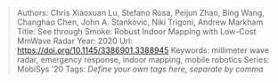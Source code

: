 > Authors: Chris Xiaoxuan Lu, Stefano Rosa, Peijun Zhao, Bing Wang, Changhao Chen, John A. Stankovic, Niki Trigoni, Andrew Markham
> Title: See through Smoke: Robust Indoor Mapping with Low-Cost MmWave Radar
> Year: 2020
> Url: https://doi.org/10.1145/3386901.3388945
> Keywords: millimeter wave radar, emergency response, indoor mapping, mobile robotics
> Series: MobiSys '20
> Tags: *Define your own tags here, separate by comma*